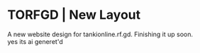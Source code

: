 <p align="center" width="100%">
<h1>TORFGD | New Layout</h1>
A new website design for tankionline.rf.gd. Finishing it up soon.<br>
  yes its ai generet'd
</p>
